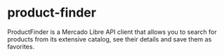 # product-finder
ProductFinder is a Mercado Libre API client that allows you to search for products from its extensive catalog, see their details and save them as favorites.
